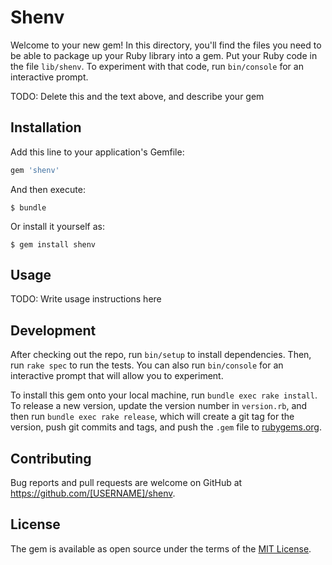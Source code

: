 # Shenv

Welcome to your new gem! In this directory, you'll find the files you need to be able to package up your Ruby library into a gem. Put your Ruby code in the file `lib/shenv`. To experiment with that code, run `bin/console` for an interactive prompt.

TODO: Delete this and the text above, and describe your gem

## Installation

Add this line to your application's Gemfile:

```ruby
gem 'shenv'
```

And then execute:

    $ bundle

Or install it yourself as:

    $ gem install shenv

## Usage

TODO: Write usage instructions here

## Development

After checking out the repo, run `bin/setup` to install dependencies. Then, run `rake spec` to run the tests. You can also run `bin/console` for an interactive prompt that will allow you to experiment.

To install this gem onto your local machine, run `bundle exec rake install`. To release a new version, update the version number in `version.rb`, and then run `bundle exec rake release`, which will create a git tag for the version, push git commits and tags, and push the `.gem` file to [rubygems.org](https://rubygems.org).

## Contributing

Bug reports and pull requests are welcome on GitHub at https://github.com/[USERNAME]/shenv.


## License

The gem is available as open source under the terms of the [MIT License](http://opensource.org/licenses/MIT).

